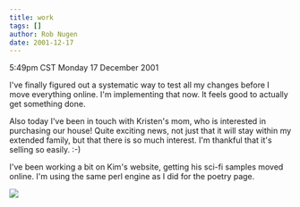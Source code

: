 ```yaml
---
title: work
tags: []
author: Rob Nugen
date: 2001-12-17
---
```


<title></title>
<p class=date>5:49pm CST Monday 17 December 2001</p>

<p>I've finally figured out a systematic way to test all my changes
before I move everything online.  I'm implementing that now.  It feels
good to actually get something done.</p>

<p>Also today I've been in touch with Kristen's mom, who is interested
in purchasing our house!  Quite exciting news, not just that it will
stay within my extended family, but that there is so much interest.
I'm thankful that it's selling so easily.  :-)</p>

<p>I've been working a bit on Kim's website, getting his sci-fi
samples moved online.  I'm using the same perl engine as I did for the
poetry page.</p>

<p><img src='/images/rob/wL-ROB.gif'/></p>

